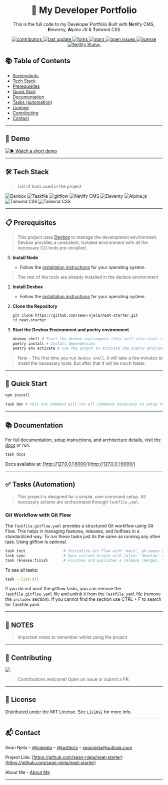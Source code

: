 <div align="center">

  <!-- Optional logo -->
  <!-- <img src="assets/logo.png" alt="project logo" width="200" /> -->

  <h1>📘 My Developer Portfolio</h1>

  <p>
   This is the full code to my Developer Portfolio Built with <strong>N</strong>etlify CMS, <strong>E</strong>leventy, <strong>A</strong>lpine JS & <strong>T</strong>ailwind CSS
  </p>

  <p>
    <a href="https://github.com/sean-njela/neat-starter/graphs/contributors">
    <img src="https://img.shields.io/github/contributors/sean-njela/neat-starter" alt="contributors" />
  </a>
  <a href="">
    <img src="https://img.shields.io/github/last-commit/sean-njela/neat-starter" alt="last update" />
  </a>
  <a href="https://github.com/sean-njela/neat-starter/network/members">
    <img src="https://img.shields.io/github/forks/sean-njela/neat-starter" alt="forks" />
  </a>
  <a href="https://github.com/sean-njela/neat-starter/stargazers">
    <img src="https://img.shields.io/github/stars/sean-njela/neat-starter" alt="stars" />
  </a>
  <a href="https://github.com/sean-njela/neat-starter/issues/">
    <img src="https://img.shields.io/github/issues/sean-njela/neat-starter" alt="open issues" />
  </a>
  <a href="https://github.com/sean-njela/neat-starter/blob/master/LICENSE">
    <img src="https://img.shields.io/github/license/sean-njela/neat-starter.svg" alt="license" />
  </a>
  <a href="https://app.netlify.com/projects/devopssean/deploys">
    <img src="https://api.netlify.com/api/v1/badges/714c8267-c07e-4b52-bc01-6c04a5c6ca68/deploy-status" alt="Netlify Status" />
  </a>
  </p>

</div>

## 📚 Table of Contents

  * [Screenshots](#screenshots)
  * [Tech Stack](#tech-stack)
  * [Prerequisites](#prerequisites)
  * [Quick Start](#quick-start)
  * [Documentation](#documentation)
  * [Tasks (automation)](#tasks)
  * [License](#license)
  * [Contributing](#contributing)
  * [Contact](#contact)

---

## 📸 Demo

<!-- <div align="center"> 
  <img src="assets/screenshot1.png" alt="screenshot1" />
</div> -->

<!-- ![▶ Watch a short demo](assets/demo-video-gif.gif) -->
[![▶ Watch a short demo](assets/demo-video-gif.gif)](https://devopssean.netlify.app/)

---

## 🛠️ Tech Stack

> List of tools used in the project

![Devbox](https://img.shields.io/badge/Devbox-0.15.0-green)
![Taskfile](https://img.shields.io/badge/Taskfile-3.44.0-green)
![gitflow](https://img.shields.io/badge/gitflow-1.12-green)
![Netlify CMS](https://img.shields.io/badge/Netlify--green)
![Eleventy](https://img.shields.io/badge/Eleventy--green)
![Alpine.js](https://img.shields.io/badge/Alpine--green)
![Tailwind CSS](https://img.shields.io/badge/Tailwind--green)
![Tailwind CSS](https://img.shields.io/badge/NPM--green)

---

## 📋 Prerequisites

> This project uses [Devbox](https://www.jetify.com/devbox/) to manage the development environment. Devbox provides a consistent, isolated environment with all the necessary CLI tools pre-installed. 

0. **Install Node**

   - Follow the [installation instructions](https://nodejs.org/en/download) for your operating system.

> The rest of the tools are already installed in the devbox environment

1. **Install Devbox**

   - Follow the [installation instructions](https://www.jetify.com/devbox/docs/installing_devbox/) for your operating system.

2. **Clone the Repository**

   ```bash
   git clone https://github.com/sean-njela/neat-starter.git
   cd neat-starter
   ```

3. **Start the Devbox Environment and poetry environment**

   ```bash
   devbox shell # Start the devbox environment (this will also start the poetry environment)
   poetry install # Install dependencies
   poetry env activate # use the output to activate the poetry environment ( ONLY IF DEVBOX DOES NOT ACTIVATE THE ENVIRONMENT)
   ```
> Note - The first time you run `devbox shell`, it will take a few minutes to install the necessary tools. But after that it will be much faster.

---

## 🚀 Quick Start

```bash
npm install

task dev # this one command will run all commands necessary to setup the environment. yes, really.
```

---
## 📚 Documentation

For full documentation, setup instructions, and architecture details, visit the [docs](docs/0-index.md) or run:

```bash
task docs
```

Docs available at: [http://127.0.0.1:8000/](http://127.0.0.1:8000/)

<!-- ---

## 📂 Features

* Feature 1
* Feature 2
* Feature 3 -->

---

## ✅ Tasks (Automation)

> This project is designed for a simple, one-command setup. All necessary actions are orchestrated through `Taskfile.yaml`.

<!-- ```bash
task setup # setup the environment
task dev # automated local provisioning
task cleanup-dev # cleanup the dev environment
``` -->

### Git Workflow with Git Flow

The `Taskfile.gitflow.yaml` provides a structured Git workflow using Git Flow. This helps in managing features, releases, and hotfixes in a standardized way. To run these tasks just its the same as running any other task. Using gitflow is optional.

```bash
task init                 # Initialize Git Flow with 'main', gh-pages and 'develop'
task sync                 # Sync current branch with latest 'develop' and handle main updates
task release:finish       # Finishes and publishes a release (merges, tags, pushes). e.g task release:finish version="1.2.0"
```

To see all tasks:

```bash
task --list-all
```

If you do not want the gitflow tasks, you can remove the `Taskfile.gitflow.yaml` file and unlink it from the `Taskfile.yaml` file (remove the `includes` section). If you cannot find the section use CTRL + F to search for Taskfile.yaml.

---

## 📝 NOTES

> Important notes to remember whilst using the project

---

<!-- ## 📚 Troubleshooting

For comprehensive troubleshooting, refer to the [Troubleshooting](docs/3-troubleshooting/overview.md) section. Or open the github pages [here](https://your-username.github.io/docs/3-troubleshooting/overview.md) and use the search bar to search your issue (USE INDIVIDUAL KEYWORDS NOT THE ISSUE NAME). 

---

## 🛣️ Roadmap

* [x] Feature A
* [ ] Feature B
* [ ] Feature C

--- -->

## 🤝 Contributing

<a href="https://github.com/your-username/your-repo/graphs/contributors">
  <img src="https://contrib.rocks/image?repo=your-username/your-repo" />
</a>

> Contributions welcome! Open an issue or submit a PR.

---

## 📄 License

Distributed under the MIT License. See `LICENSE` for more info.

---

## 📬 Contact

Sean Njela – [@linkedin](https://linkedin.com/in/sean-njela) – [@twitter/x](https://x.com/devopssean) – [seannjela@outlook.com](mailto:seannjela@outlook.com)

Project Link: [https://github.com/sean-njela/neat-starter](https://github.com/sean-njela/neat-starter)

About Me - [About Me](docs/4-about/about.md)

---
